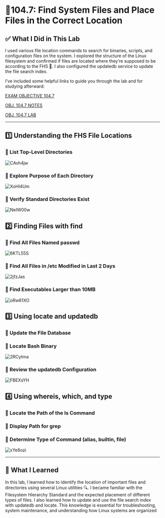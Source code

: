 # 📁104.7: Find System Files and Place Files in the Correct Location

## ✅ What I Did in This Lab
I used various file location commands to search for binaries, scripts, and configuration files on the system. I explored the structure of the Linux filesystem and confirmed if files are located where they’re supposed to be according to the FHS 📘. I also configured the updatedb service to update the file search index.

I’ve included some helpful links to guide you through the lab and for studying afterward:

[EXAM OBJECTIVE 104.7](https://www.lpi.org/our-certifications/exam-101-102-objectives/#104.7_Find_system_files_and_place_files_in_the_correct_location)

[OBJ. 104.7 NOTES](https://1drv.ms/w/c/354f1c8d534fbced/ESsAHgPWeqBFlBD-vYbNmiQBaEO2Yl6IWQaaD0pSNOMJDg?e=b9lEgE)

[OBJ. 104.7 LAB](https://1drv.ms/w/c/354f1c8d534fbced/EXdWdFCSZptBtAEnCH4sOX4Bp03EHHaA3BBk26rwSBOxog?e=DPRckH)

---

## 1️⃣ Understanding the FHS File Locations 

### 🔹 List Top-Level Directories

 ![CAvh4jw](https://github.com/user-attachments/assets/08db935f-bc96-4292-b843-39c11bf505e7)

### 🔹 Explore Purpose of Each Directory

![XoHl4Um](https://github.com/user-attachments/assets/63d8af8a-d731-409c-a735-98d25227ef62)

### 🔹 Verify Standard Directories Exist

![NeIW00w](https://github.com/user-attachments/assets/ee959476-d282-411a-afd4-1036ca82b632)

## 2️⃣ Finding Files with find

### 🔹 Find All Files Named passwd

![6KTL55S](https://github.com/user-attachments/assets/6ca645ef-9b9a-412a-82fb-796c80864cd0)

### 🔹 Find All Files in /etc Modified in Last 2 Days

![2jfzJas](https://github.com/user-attachments/assets/a6f27556-aa16-4542-856f-9434ffc13a19)

### 🔹 Find Executables Larger than 10MB

![oRw61XO](https://github.com/user-attachments/assets/77a6d020-605d-4ebc-bc01-536d01c2d404)

## 3️⃣ Using locate and updatedb

### 🔹 Update the File Database

### 🔹 Locate Bash Binary

![2RCytma](https://github.com/user-attachments/assets/ef18108c-003f-4e6c-968b-1453bf7975f2)

### 🔹 Review the updatedb Configuration

![FBEXsYH](https://github.com/user-attachments/assets/ec49ba6d-3521-4097-ae28-24b680c24e75)

## 4️⃣ Using whereis, which, and type

### 🔹 Locate the Path of the ls Command

### 🔹 Display Path for grep

### 🔹 Determine Type of Command (alias, builtin, file)

![xYe6ozi](https://github.com/user-attachments/assets/9e67393d-9c0f-4e5a-a526-7932b55d2bc4)

---

## 📘 What I Learned
In this lab, I learned how to identify the location of important files and directories using several Linux utilities 🔍. I became familiar with the Filesystem Hierarchy Standard and the expected placement of different types of files. I also learned how to update and use the file search index with updatedb and locate. This knowledge is essential for troubleshooting, system maintenance, and understanding how Linux systems are organized 
